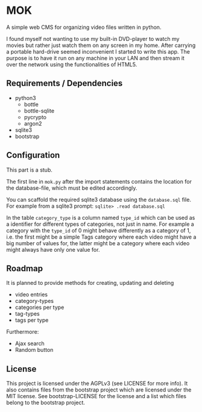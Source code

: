 # MOK

A simple web CMS for organizing video files written in python. 

I found myself not wanting to use my built-in DVD-player to watch my movies 
but rather just watch them on any screen in my home. After carrying a portable 
hard-drive seemed inconvenient I started to write this app. The purpose is to 
have it run on any machine in your LAN and then stream it over the network 
using the functionalities of HTML5. 

## Requirements / Dependencies

- python3
    * bottle
    * bottle-sqlite
    * pycrypto
    * argon2
- sqlite3
- bootstrap

## Configuration

This part is a stub. 

The first line in `mok.py` after the import statements contains the 
location for the database-file, which must be edited accordingly. 

You can scaffold the required sqlite3 database using the `database.sql` 
file. For example from a sqlite3 prompt: `sqlite> .read database.sql`

In the table `category_type` is a column named `type_id` which can be 
used as a identifier for different types of categories, not just in name. 
For example a category with the `type_id` of 0 might behave differently 
as a category of 1, i.e. the first might be a simple Tags category where 
each video might have a big number of values for, the latter might be a 
category where each video might always have only one value for. 

## Roadmap

It is planned to provide methods for creating, updating and deleting 

* video entries
* category-types
* categories per type
* tag-types
* tags per type

Furthermore:

* Ajax search
* Random button

## License

This project is licensed under the AGPLv3 (see LICENSE for more info). 
It also contains files from the bootstrap project which are licensed 
under the MIT license. See bootstrap-LICENSE for the license and a list 
which files belong to the bootstrap project. 